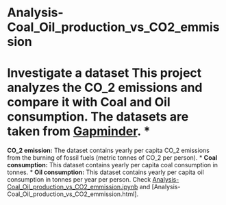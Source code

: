 # Analysis-Coal_Oil_production_vs_CO2_emmission
# Investigate a dataset  This project analyzes the CO_2 emissions  and compare it with Coal and Oil consumption. The datasets are taken from [Gapminder](https://www.gapminder.org/data/).  * 
**CO_2 emission:** The dataset contains yearly per capita CO_2 emissions from the burning of fossil fuels (metric tonnes of CO_2 per person). * **Coal consumption:**  This dataset contains yearly per capita coal consumption in tonnes. * **Oil consumption:** This dataset contains yearly per capita oil consumption in tonnes per year per person.
Check [Analysis-Coal_Oil_production_vs_CO2_emmission.ipynb](https://github.com/ShubhamkumarAnand/Analysis-Coal_Oil_production_vs_CO2_emmission/blob/master/Analysis-Coal_Oil_production_vs_CO2_emmission.ipynb) and [Analysis-Coal_Oil_production_vs_CO2_emmission.html].
